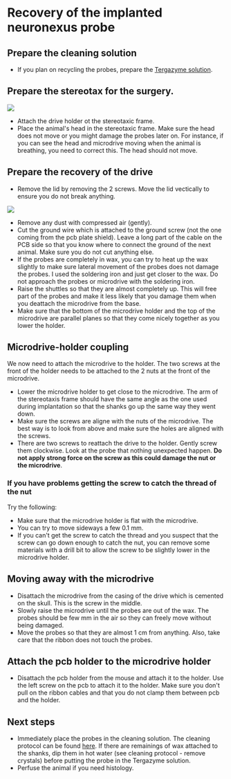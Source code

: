 # Recovery of the implanted neuronexus probe

## Prepare the cleaning solution
* If you plan on recycling the probes, prepare the [Tergazyme solution](cleaning.md).

## Prepare the stereotax for the surgery. 
![](figures/PXL_20210206_130623489.jpg)
* Attach the drive holder ot the stereotaxic frame. 
* Place the animal's head in the stereotaxic frame. Make sure the head does not move or you might damage the probes later on. For instance, if you can see the head and microdrive moving when the animal is breathing, you need to correct this. The head should not move.

## Prepare the recovery of the drive 
* Remove the lid by removing the 2 screws. Move the lid vectically to ensure you do not break anything. 

![](figures/remove-the-lid.jpg)
* Remove any dust with compressed air (gently).
* Cut the ground wire which is attached to the ground screw (not the one coming from the pcb plate shield). Leave a long part of the cable on the PCB side so that you know where to connect the ground of the next animal. Make sure you do not cut anything else.
* If the probes are completely in wax, you can try to heat up the wax slightly to make sure lateral movement of the probes does not damage the probes. I used the soldering iron and just get closer to the wax. Do not approach the probes or microdrive with the soldering iron.
* Raise the shuttles so that they are almost completely up. This will free part of the probes and make it less likely that you damage them when you deattach the microdrive from the base.
* Make sure that the bottom of the microdrive holder and the top of the microdrive are parallel planes so that they come nicely together as you lower the holder.

## Microdrive-holder coupling

We now need to attach the microdrive to the holder. The two screws at the front of the holder needs to be attached to the 2 nuts at the front of the microdrive.

* Lower the microdrive holder to get close to the microdrive. The arm of the stereotaxis frame should have the same angle as the one used during implantation so that the shanks go up the same way they went down. 
* Make sure the screws are aligne with the nuts of the microdrive. The best way is to look from above and make sure the holes are aligned with the screws.
* There are two screws to reattach the drive to the holder. Gently screw them clockwise. Look at the probe that nothing unexpected happen. **Do not apply strong force on the screw as this could damage the nut or the microdrive**. 

 ### If you have problems getting the screw to catch the thread of the nut
 
 Try the following:
 
 * Make sure that the microdrive holder is flat with the microdrive. 
 * You can try to move sideways a few 0.1 mm. 
 * If you can't get the screw to catch the thread and you suspect that the screw can go down enough to catch the nut, you can remove some materials with a drill bit to allow the screw to be slightly lower in the microdrive holder. 

## Moving away with the microdrive

* Disattach the microdrive from the casing of the drive which is cemented on the skull. This is the screw in the middle.
* Slowly raise the microdrive until the probes are out of the wax. The probes should be few mm in the air so they can freely move without being damaged.
* Move the probes so that they are almost 1 cm from anything. Also, take care that the ribbon does not touch the probes.

## Attach the pcb holder to the microdrive holder
* Disattach the pcb holder from the mouse and attach it to the holder. Use the left screw on the pcb to attach it to the holder. Make sure you don't pull on the ribbon cables and that you do not clamp them between pcb and the holder.

## Next steps

* Immediately place the probes in the cleaning solution. The cleaning protocol can be found [here](cleaning.md). If there are remainings of wax attached to the shanks, dip them in hot water (see cleaning protocol - remove crystals) before putting the probe in the Tergazyme solution.
* Perfuse the animal if you need histology.
